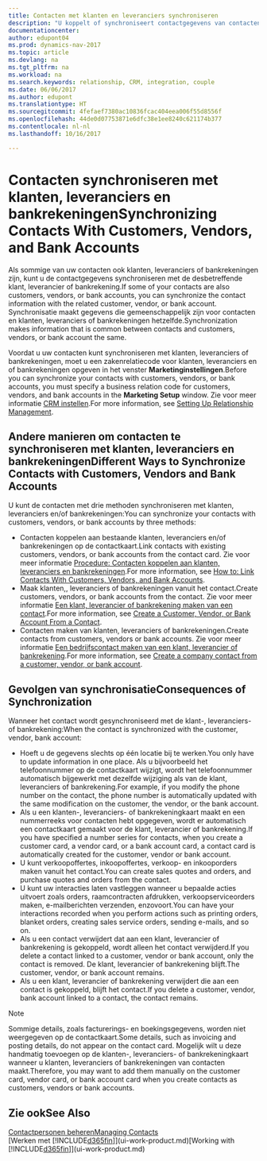 ```yaml
---
title: Contacten met klanten en leveranciers synchroniseren
description: "U koppelt of synchroniseert contactgegevens van contacten die tevens klanten, leveranciers of bankrekeningen zijn, zodat u de gegevens slechts op één locatie hoeft bij te werken."
documentationcenter: 
author: edupont04
ms.prod: dynamics-nav-2017
ms.topic: article
ms.devlang: na
ms.tgt_pltfrm: na
ms.workload: na
ms.search.keywords: relationship, CRM, integration, couple
ms.date: 06/06/2017
ms.author: edupont
ms.translationtype: HT
ms.sourcegitcommit: 4fefaef7380ac10836fcac404eea006f55d8556f
ms.openlocfilehash: 44de0d07753871e6dfc38e1ee8240c621174b377
ms.contentlocale: nl-nl
ms.lasthandoff: 10/16/2017

---
```

# <a name="synchronizing-contacts-with-customers-vendors-and-bank-accounts"></a><span data-ttu-id="16be3-103">Contacten synchroniseren met klanten, leveranciers en bankrekeningen</span><span class="sxs-lookup"><span data-stu-id="16be3-103">Synchronizing Contacts With Customers, Vendors, and Bank Accounts</span></span>
<span data-ttu-id="16be3-104">Als sommige van uw contacten ook klanten, leveranciers of bankrekeningen zijn, kunt u de contactgegevens synchroniseren met de desbetreffende klant, leverancier of bankrekening.</span><span class="sxs-lookup"><span data-stu-id="16be3-104">If some of your contacts are also customers, vendors, or bank accounts, you can synchronize the contact information with the related customer, vendor, or bank account.</span></span> <span data-ttu-id="16be3-105">Synchronisatie maakt gegevens die gemeenschappelijk zijn voor contacten en klanten, leveranciers of bankrekeningen hetzelfde.</span><span class="sxs-lookup"><span data-stu-id="16be3-105">Synchronization makes information that is common between contacts and customers, vendors, or bank account the same.</span></span>  

<span data-ttu-id="16be3-106">Voordat u uw contacten kunt synchroniseren met klanten, leveranciers of bankrekeningen, moet u een zakenrelatiecode voor klanten, leveranciers en of bankrekeningen opgeven in het venster **Marketinginstellingen**.</span><span class="sxs-lookup"><span data-stu-id="16be3-106">Before you can synchronize your contacts with customers, vendors, or bank accounts, you must specify a business relation code for customers, vendors, and bank accounts in the **Marketing Setup** window.</span></span> <span data-ttu-id="16be3-107">Zie voor meer informatie [CRM instellen](marketing-setup-marketing.md).</span><span class="sxs-lookup"><span data-stu-id="16be3-107">For more information, see [Setting Up Relationship Management](marketing-setup-marketing.md).</span></span>

## <a name="different-ways-to-synchronize-contacts-with-customers-vendors-and-bank-accounts"></a><span data-ttu-id="16be3-108">Andere manieren om contacten te synchroniseren met klanten, leveranciers en bankrekeningen</span><span class="sxs-lookup"><span data-stu-id="16be3-108">Different Ways to Synchronize Contacts with Customers, Vendors and Bank Accounts</span></span>
<span data-ttu-id="16be3-109">U kunt de contacten met drie methoden synchroniseren met klanten, leveranciers en/of bankrekeningen:</span><span class="sxs-lookup"><span data-stu-id="16be3-109">You can synchronize your contacts with customers, vendors, or bank accounts by three methods:</span></span>

* <span data-ttu-id="16be3-110">Contacten koppelen aan bestaande klanten, leveranciers en/of bankrekeningen op de contactkaart.</span><span class="sxs-lookup"><span data-stu-id="16be3-110">Link contacts with existing customers, vendors, or bank accounts from the contact card.</span></span> <span data-ttu-id="16be3-111">Zie voor meer informatie [Procedure: Contacten koppelen aan klanten, leveranciers en bankrekeningen](marketing-how-link-contact.md).</span><span class="sxs-lookup"><span data-stu-id="16be3-111">For more information, see [How to: Link Contacts With Customers, Vendors, and Bank Accounts](marketing-how-link-contact.md).</span></span>
* <span data-ttu-id="16be3-112">Maak klanten,, leveranciers of bankrekeningen vanuit het contact.</span><span class="sxs-lookup"><span data-stu-id="16be3-112">Create customers, vendors, or bank accounts from the contact.</span></span> <span data-ttu-id="16be3-113">Zie voor meer informatie [Een klant, leverancier of bankrekening maken van een contact](marketing-how-create-contacts-new-customers-vendors-bank-accounts.md).</span><span class="sxs-lookup"><span data-stu-id="16be3-113">For more information, see [Create a Customer, Vendor, or Bank Account From a Contact](marketing-how-create-contacts-new-customers-vendors-bank-accounts.md).</span></span>
* <span data-ttu-id="16be3-114">Contacten maken van klanten, leveranciers of bankrekeningen.</span><span class="sxs-lookup"><span data-stu-id="16be3-114">Create contacts from customers, vendors or bank accounts.</span></span> <span data-ttu-id="16be3-115">Zie voor meer informatie [Een bedrijfscontact maken van een klant, leverancier of bankrekening](marketing-how-create-contact-companies.md).</span><span class="sxs-lookup"><span data-stu-id="16be3-115">For more information, see [Create a company contact from a customer, vendor, or bank account](marketing-how-create-contact-companies.md).</span></span>

## <a name="consequences-of-synchronization"></a><span data-ttu-id="16be3-116">Gevolgen van synchronisatie</span><span class="sxs-lookup"><span data-stu-id="16be3-116">Consequences of Synchronization</span></span>
<span data-ttu-id="16be3-117">Wanneer het contact wordt gesynchroniseerd met de klant-, leveranciers- of bankrekening:</span><span class="sxs-lookup"><span data-stu-id="16be3-117">When the contact is synchronized with the customer, vendor, bank account:</span></span>

* <span data-ttu-id="16be3-118">Hoeft u de gegevens slechts op één locatie bij te werken.</span><span class="sxs-lookup"><span data-stu-id="16be3-118">You only have to update information in one place.</span></span> <span data-ttu-id="16be3-119">Als u bijvoorbeeld het telefoonnummer op de contactkaart wijzigt, wordt het telefoonnummer automatisch bijgewerkt met dezelfde wijziging als van de klant, leveranciers of bankrekening.</span><span class="sxs-lookup"><span data-stu-id="16be3-119">For example, if you modify the phone number on the contact, the phone number is automatically updated with the same modification on the customer, the vendor, or the bank account.</span></span>
* <span data-ttu-id="16be3-120">Als u een klanten-, leveranciers- of bankrekeningkaart maakt en een nummerreeks voor contacten hebt opgegeven, wordt er automatisch een contactkaart gemaakt voor de klant, leverancier of bankrekening.</span><span class="sxs-lookup"><span data-stu-id="16be3-120">If you have specified a number series for contacts, when you create a customer card, a vendor card, or a bank account card, a contact card is automatically created for the customer, vendor or bank account.</span></span>
* <span data-ttu-id="16be3-121">U kunt verkoopoffertes, inkoopoffertes, verkoop- en inkooporders maken vanuit het contact.</span><span class="sxs-lookup"><span data-stu-id="16be3-121">You can create sales quotes and orders, and purchase quotes and orders from the contact.</span></span>
* <span data-ttu-id="16be3-122">U kunt uw interacties laten vastleggen wanneer u bepaalde acties uitvoert zoals orders, raamcontracten afdrukken, verkoopserviceorders maken, e-mailberichten verzenden, enzovoort.</span><span class="sxs-lookup"><span data-stu-id="16be3-122">You can have your interactions recorded when you perform actions such as printing orders, blanket orders, creating sales service orders, sending e-mails, and so on.</span></span>
* <span data-ttu-id="16be3-123">Als u een contact verwijdert dat aan een klant, leverancier of bankrekening is gekoppeld, wordt alleen het contact verwijderd.</span><span class="sxs-lookup"><span data-stu-id="16be3-123">If you delete a contact linked to a customer, vendor or bank account, only the contact is removed.</span></span> <span data-ttu-id="16be3-124">De klant, leverancier of bankrekening blijft.</span><span class="sxs-lookup"><span data-stu-id="16be3-124">The customer, vendor, or bank account remains.</span></span>
* <span data-ttu-id="16be3-125">Als u een klant, leverancier of bankrekening verwijdert die aan een contact is gekoppeld, blijft het contact.</span><span class="sxs-lookup"><span data-stu-id="16be3-125">If you delete a customer, vendor, bank account linked to a contact, the contact remains.</span></span>

> [!NOTE]  
>   <span data-ttu-id="16be3-126">Sommige details, zoals facturerings- en boekingsgegevens, worden niet weergegeven op de contactkaart.</span><span class="sxs-lookup"><span data-stu-id="16be3-126">Some details, such as invoicing and posting details, do not appear on the contact card.</span></span> <span data-ttu-id="16be3-127">Mogelijk wilt u deze handmatig toevoegen op de klanten-, leveranciers- of bankrekeningkaart wanneer u klanten, leveranciers of bankrekeningen van contacten maakt.</span><span class="sxs-lookup"><span data-stu-id="16be3-127">Therefore, you may want to add them manually on the customer card, vendor card, or bank account card when you create contacts as customers, vendors or bank accounts.</span></span>

## <a name="see-also"></a><span data-ttu-id="16be3-128">Zie ook</span><span class="sxs-lookup"><span data-stu-id="16be3-128">See Also</span></span>
[<span data-ttu-id="16be3-129">Contactpersonen beheren</span><span class="sxs-lookup"><span data-stu-id="16be3-129">Managing Contacts</span></span>](marketing-contacts.md)  
<span data-ttu-id="16be3-130">[Werken met [!INCLUDE[d365fin](includes/d365fin_md.md)]](ui-work-product.md)</span><span class="sxs-lookup"><span data-stu-id="16be3-130">[Working with [!INCLUDE[d365fin](includes/d365fin_md.md)]](ui-work-product.md)</span></span>

